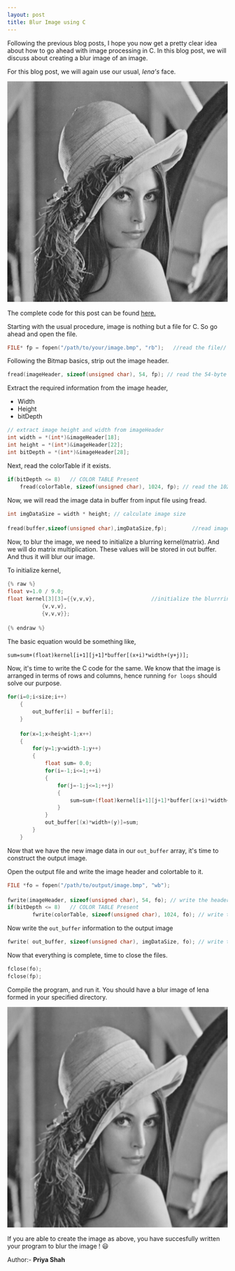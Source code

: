 ```yaml
---
layout: post
title: Blur Image using C
---
```


Following the previous blog posts, I hope you now get a pretty clear idea about how to go ahead with image processing in C. In this blog post, we will discuss about creating a blur image of an image.

For this blog post, we will again use our usual, *lena's* face.

![Lena Grayscale](/images/lena512.bmp "Lena Grayscale")

The complete code for this post can be found [here.](https://github.com/abhijitnathwani/image-processing/blob/master/image_blur_gray.c)

Starting with the usual procedure, image is nothing but a file for C. So go ahead and open the file.

```c
FILE* fp = fopen("/path/to/your/image.bmp", "rb");   //read the file//
```

Following the Bitmap basics, strip out the image header.

```c
fread(imageHeader, sizeof(unsigned char), 54, fp); // read the 54-byte from fp to imageHeader
```

Extract the required information from the image header,
+ Width 
+ Height
+ bitDepth

```c
// extract image height and width from imageHeader      
int width = *(int*)&imageHeader[18];
int height = *(int*)&imageHeader[22];
int bitDepth = *(int*)&imageHeader[28];
```
Next, read the colorTable if it exists.

```c
if(bitDepth <= 8)	// COLOR TABLE Present
	fread(colorTable, sizeof(unsigned char), 1024, fp); // read the 1024-byte from fp to colorTable
```

Now, we will read the image data in buffer from input file using fread.

```c
int imgDataSize = width * height; // calculate image size

fread(buffer,sizeof(unsigned char),imgDataSize,fp);        //read image data
```

Now, to blur the image, we need to initialize a blurring kernel(matrix). And we will do matrix multiplication. These values will be stored in out buffer. And thus it will blur our image.

To initialize kernel,

```c
{% raw %}
float v=1.0 / 9.0;											
float kernel[3][3]={{v,v,v},				  //initialize the blurrring kernel
		   {v,v,v},
		   {v,v,v}};

{% endraw %}
```

The basic equation would be something like,

    sum=sum+(float)kernel[i+1][j+1]*buffer[(x+i)*width+(y+j)];


Now, it's time to write the C code for the same. We know that the image is arranged in terms of rows and columns, hence running `for loops` should solve our purpose.

```c
for(i=0;i<size;i++)
	{
		out_buffer[i] = buffer[i];										//copy image data to out bufer
	}

	for(x=1;x<height-1;x++)
	{
		for(y=1;y<width-1;y++)
		{
			float sum= 0.0;
			for(i=-1;i<=1;++i)									
			{
				for(j=-1;j<=1;++j)
				{
					sum=sum+(float)kernel[i+1][j+1]*buffer[(x+i)*width+(y+j)];	//matrix multiplication with kernel
				}
			}
			out_buffer[(x)*width+(y)]=sum;
		}
	}
``` 

Now that we have the new image data in our `out_buffer` array, it's time to construct the output image.

Open the output file and write the image header and colortable to it.

```c
FILE *fo = fopen("/path/to/output/image.bmp", "wb");

fwrite(imageHeader, sizeof(unsigned char), 54, fo); // write the header back.
if(bitDepth <= 8)	// COLOR TABLE Present
       	fwrite(colorTable, sizeof(unsigned char), 1024, fo); // write the color table back
```

Now write the `out_buffer` information to the output image

```c
fwrite( out_buffer, sizeof(unsigned char), imgDataSize, fo); // write the values of the bright image.
```

Now that everything is complete, time to close the files.

```c
fclose(fo);
fclose(fp);
```

Compile the program, and run it. You should have a blur image of lena formed in your specified directory.

![Lena Rotate](/images/lena_blur.bmp)

If you are able to create the image as above, you have succesfully written your program to blur the image ! :smiley:

Author:- **Priya Shah**
